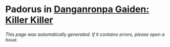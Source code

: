 # Padorus in [Danganronpa Gaiden: Killer Killer](https://myanimelist.net/manga/97327/Danganronpa_Gaiden__Killer_Killer)

###### This page was automatically generated. If it contains errors, please open a Issue.
